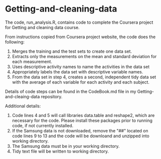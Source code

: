 Getting-and-cleaning-data
=========================

The code, run_analysis.R, contains code to complete the Coursera project for Getting and cleaning data course. 

From instructions copied from Coursera project website, the code does the following:

1. Merges the training and the test sets to create one data set.
2. Extracts only the measurements on the mean and standard deviation for each measurement. 
3. Uses descriptive activity names to name the activities in the data set
4. Appropriately labels the data set with descriptive variable names. 
5. From the data set in step 4, creates a second, independent tidy data set with the average of each variable for each activity and each subject.

Details of code steps can be found in the CodeBook.md file in my Getting-and-cleaing-data repository. 

Additional details:
1. Code lines 4 and 5 will call libraries data.table and reshape2, which are necessary for the code.  Please install these packages prior to running code, if not currently installed. 
2. If the Samsung data is not downloaded, remove the "##" located on code lines 9 to 13 and the code will be downloand and unzipped into working directory.
3. The Samsung data must be in your working directory.  
4. Tidy text file will be written to working directory.
